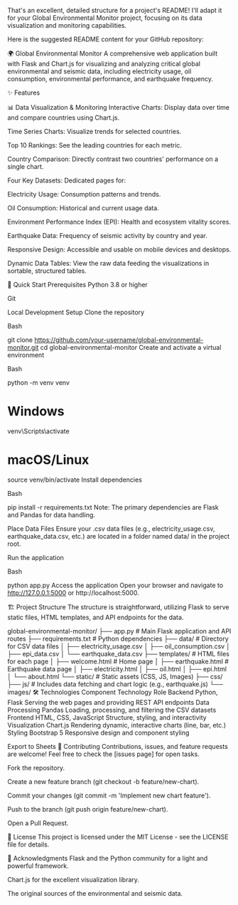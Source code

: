 
That's an excellent, detailed structure for a project's README! I'll adapt it for your Global Environmental Monitor project, focusing on its data visualization and monitoring capabilities.

Here is the suggested README content for your GitHub repository:

🌍 Global Environmental Monitor
A comprehensive web application built with Flask and Chart.js for visualizing and analyzing critical global environmental and seismic data, including electricity usage, oil consumption, environmental performance, and earthquake frequency.

✨ Features

📊 Data Visualization & Monitoring
Interactive Charts: Display data over time and compare countries using Chart.js.

Time Series Charts: Visualize trends for selected countries.

Top 10 Rankings: See the leading countries for each metric.

Country Comparison: Directly contrast two countries' performance on a single chart.

Four Key Datasets: Dedicated pages for:

Electricity Usage: Consumption patterns and trends.

Oil Consumption: Historical and current usage data.

Environment Performance Index (EPI): Health and ecosystem vitality scores.

Earthquake Data: Frequency of seismic activity by country and year.

Responsive Design: Accessible and usable on mobile devices and desktops.

Dynamic Data Tables: View the raw data feeding the visualizations in sortable, structured tables.

🚀 Quick Start
Prerequisites
Python 3.8 or higher

Git

Local Development Setup
Clone the repository

Bash

git clone https://github.com/your-username/global-environmental-monitor.git
cd global-environmental-monitor
Create and activate a virtual environment

Bash

python -m venv venv
# Windows
venv\Scripts\activate
# macOS/Linux
source venv/bin/activate
Install dependencies

Bash

pip install -r requirements.txt
Note: The primary dependencies are Flask and Pandas for data handling.

Place Data Files
Ensure your .csv data files (e.g., electricity_usage.csv, earthquake_data.csv, etc.) are located in a folder named data/ in the project root.

Run the application

Bash

python app.py
Access the application
Open your browser and navigate to http://127.0.0.1:5000 or http://localhost:5000.

🏗️ Project Structure
The structure is straightforward, utilizing Flask to serve static files, HTML templates, and API endpoints for the data.

global-environmental-monitor/
├── app.py                  # Main Flask application and API routes
├── requirements.txt        # Python dependencies
├── data/                   # Directory for CSV data files
│   ├── electricity_usage.csv
│   ├── oil_consumption.csv
│   ├── epi_data.csv
│   └── earthquake_data.csv
├── templates/              # HTML files for each page
│   ├── welcome.html        # Home page
│   ├── earthquake.html     # Earthquake data page
│   ├── electricity.html
│   ├── oil.html
│   ├── epi.html
│   └── about.html
└── static/                 # Static assets (CSS, JS, Images)
    ├── css/
    ├── js/                 # Includes data fetching and chart logic (e.g., earthquake.js)
    └── images/
🛠️ Technologies
Component	Technology	Role
Backend	Python, Flask	Serving the web pages and providing REST API endpoints
Data Processing	Pandas	Loading, processing, and filtering the CSV datasets
Frontend	HTML, CSS, JavaScript	Structure, styling, and interactivity
Visualization	Chart.js	Rendering dynamic, interactive charts (line, bar, etc.)
Styling	Bootstrap 5	Responsive design and component styling

Export to Sheets
🤝 Contributing
Contributions, issues, and feature requests are welcome! Feel free to check the [issues page] for open tasks.

Fork the repository.

Create a new feature branch (git checkout -b feature/new-chart).

Commit your changes (git commit -m 'Implement new chart feature').

Push to the branch (git push origin feature/new-chart).

Open a Pull Request.

📄 License
This project is licensed under the MIT License - see the LICENSE file for details.

🙏 Acknowledgments
Flask and the Python community for a light and powerful framework.

Chart.js for the excellent visualization library.

The original sources of the environmental and seismic data.
